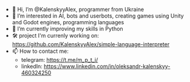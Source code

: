 - 👋 Hi, I’m @KalenskyyAlex, programmer from Ukraine
- 👀 I’m interested in AI, bots and userbots, creating games using Unity and Godot engines, programming languages
- 🌱 I’m currently improving my skills in Python
- 🛠️ project I'm currenly working on: https://github.com/KalenskyyAlex/simple-language-interpreter 
- 📫 How to contact me:
  - telegram: https://t.me/m_p_t_i/
  - linkedIn: https://www.linkedin.com/in/oleksandr-kalenskyy-460324250
